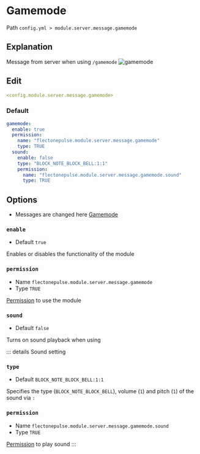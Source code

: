 # Gamemode
Path `config.yml > module.server.message.gamemode`

## Explanation
Message from server when using `/gamemode`
![gamemode](/gamemode.png)

## Edit
```yaml
<config.module.server.message.gamemode>
```

### Default
```yaml
gamemode:
  enable: true
  permission:
    name: "flectonepulse.module.server.message.gamemode"
    type: TRUE
  sound:
    enable: false
    type: "BLOCK_NOTE_BLOCK_BELL:1:1"
    permission:
      name: "flectonepulse.module.server.message.gamemode.sound"
      type: TRUE
```

## Options

- Messages are changed here [Gamemode](/en/messages/en_us/module/server/message/gamemode/)

### `enable`
- Default `true`

Enables or disables the functionality of the module

### `permission`
- Name `flectonepulse.module.server.message.gamemode`
- Type `TRUE`

[Permission](/en/config/module/#explanation) to use the module

### `sound`
- Default `false`

Turns on sound playback when using

::: details Sound setting
### `type`
- Default `BLOCK_NOTE_BLOCK_BELL:1:1`

Specifies the type (`BLOCK_NOTE_BLOCK_BELL`), volume (`1`) and pitch (`1`) of the sound via `:`

### `permission`
- Name `flectonepulse.module.server.message.gamemode.sound`
- Type `TRUE`

[Permission](/en/config/module/#explanation) to play sound
:::

